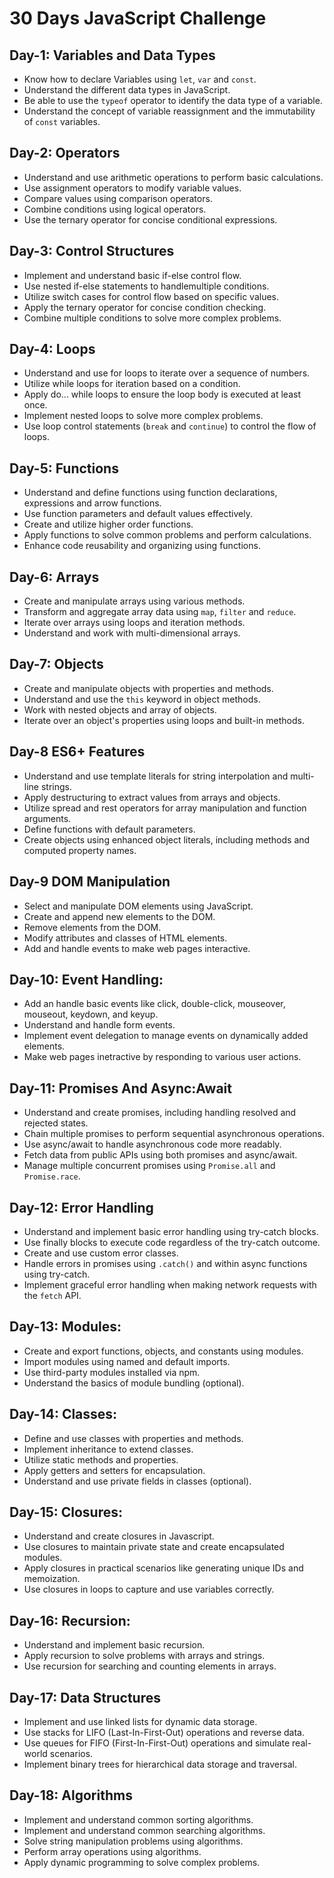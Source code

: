 # 30 Days JavaScript Challenge

## Day-1: Variables and Data Types

- Know how to declare Variables using `let`, `var` and `const`.
- Understand the different data types in JavaScript.
- Be able to use the `typeof` operator to identify the data type of a variable.
- Understand the concept of variable reassignment and the immutability of `const` variables.

## Day-2: Operators

- Understand and use arithmetic operations to perform basic calculations.
- Use assignment operators to modify variable values.
- Compare values using comparison operators.
- Combine conditions using logical operators.
- Use the ternary operator for concise conditional expressions.

## Day-3: Control Structures

- Implement and understand basic if-else control flow.
- Use nested if-else statements to handlemultiple conditions.
- Utilize switch cases for control flow based on specific values.
- Apply the ternary operator for concise condition checking.
- Combine multiple conditions to solve more complex problems.

## Day-4: Loops

- Understand and use for loops to iterate over a sequence of numbers.
- Utilize while loops for iteration based on a condition.
- Apply do... while loops to ensure the loop body is executed at least once.
- Implement nested loops to solve more complex problems.
- Use loop control statements (`break` and `continue`) to control the flow of loops.

## Day-5: Functions

- Understand and define functions using function declarations, expressions and arrow functions.
- Use function parameters and default values effectively.
- Create and utilize higher order functions.
- Apply functions to solve common problems and perform calculations.
- Enhance code reusability and organizing using functions.

## Day-6: Arrays

- Create and manipulate arrays using various methods.
- Transform and aggregate array data using `map`, `filter` and `reduce`.
- Iterate over arrays using loops and iteration methods.
- Understand and work with multi-dimensional arrays.

## Day-7: Objects

- Create and manipulate objects with properties and methods.
- Understand and use the `this` keyword in object methods.
- Work with nested objects and array of objects.
- Iterate over an object's properties using loops and built-in methods.

## Day-8 ES6+ Features

- Understand and use template literals for string interpolation and multi-line strings.
- Apply destructuring to extract values from arrays and objects.
- Utilize spread and rest operators for array manipulation and function arguments.
- Define functions with default parameters.
- Create objects using enhanced object literals, including methods and computed property names.

## Day-9 DOM Manipulation

- Select and manipulate DOM elements using JavaScript.
- Create and append new elements to the DOM.
- Remove elements from the DOM.
- Modify attributes and classes of HTML elements.
- Add and handle events to make web pages interactive.

## Day-10: Event Handling:

- Add an handle basic events like click, double-click, mouseover, mouseout, keydown, and keyup.
- Understand and handle form events.
- Implement event delegation to manage events on dynamically added elements.
- Make web pages inetractive by responding to various user actions.

## Day-11: Promises And Async:Await

- Understand and create promises, including handling resolved and rejected states.
- Chain multiple promises to perform sequential asynchronous operations.
- Use async/await to handle asynchronous code more readably.
- Fetch data from public APIs using both promises and async/await.
- Manage multiple concurrent promises using `Promise.all` and `Promise.race`.

## Day-12: Error Handling

- Understand and implement basic error handling using try-catch blocks.
- Use finally blocks to execute code regardless of the try-catch outcome.
- Create and use custom error classes.
- Handle errors in promises using `.catch()` and within async functions using try-catch.
- Implement graceful error handling when making network requests with the `fetch` API.

## Day-13: Modules:

- Create and export functions, objects, and constants using modules.
- Import modules using named and default imports.
- Use third-party modules installed via npm.
- Understand the basics of module bundling (optional).

## Day-14: Classes:

- Define and use classes with properties and methods.
- Implement inheritance to extend classes.
- Utilize static methods and properties.
- Apply getters and setters for encapsulation.
- Understand and use private fields in classes (optional).

## Day-15: Closures:

- Understand and create closures in Javascript.
- Use closures to maintain private state and create encapsulated modules.
- Apply closures in practical scenarios like generating unique IDs and memoization.
- Use closures in loops to capture and use variables correctly.

## Day-16: Recursion:

- Understand and implement basic recursion.
- Apply recursion to solve problems with arrays and strings.
- Use recursion for searching and counting elements in arrays.

## Day-17: Data Structures

- Implement and use linked lists for dynamic data storage.
- Use stacks for LIFO (Last-In-First-Out) operations and reverse data.
- Use queues for FIFO (First-In-First-Out) operations and simulate real-world scenarios.
- Implement binary trees for hierarchical data storage and traversal.

## Day-18: Algorithms

- Implement and understand common sorting algorithms.
- Implement and understand common searching algorithms.
- Solve string manipulation problems using algorithms.
- Perform array operations using algorithms.
- Apply dynamic programming to solve complex problems.